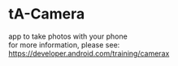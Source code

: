 # tA-Camera

app to take photos with your phone<br />
for more information, please see: 
<a href="https://developer.android.com/training/camerax" target="_blank">https://developer.android.com/training/camerax</a>
